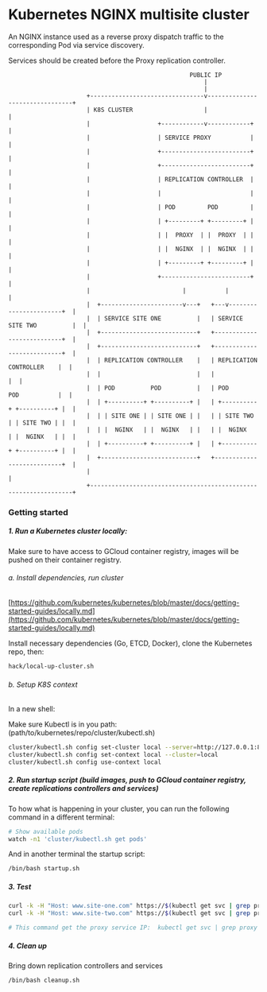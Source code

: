 Kubernetes NGINX multisite cluster
==================================

An NGINX instance used as a reverse proxy dispatch traffic to the corresponding Pod via service discovery.

Services should be created before the Proxy replication controller.


```
                                                   PUBLIC IP
                                                       |
                                                       |
                      +--------------------------------v--------------------------------+
                      | K8S CLUSTER                    |                                |
                      |                   +------------v------------+                   |
                      |                   | SERVICE PROXY           |                   |
                      |                   +-------------------------+                   |
                      |                   +-------------------------+                   |
                      |                   | REPLICATION CONTROLLER  |                   |
                      |                   |                         |                   |
                      |                   | POD         POD         |                   |
                      |                   | +---------+ +---------+ |                   |
                      |                   | |  PROXY  | |  PROXY  | |                   |
                      |                   | |  NGINX  | |  NGINX  | |                   |
                      |                   | +---------+ +---------+ |                   |
                      |                   +-------------------------+                   |
                      |                          |           |                          |
                      |  +-----------------------v---+   +---v-----------------------+  |
                      |  | SERVICE SITE ONE          |   | SERVICE SITE TWO          |  |
                      |  +---------------------------+   +---------------------------+  |
                      |  +---------------------------+   +---------------------------+  |
                      |  | REPLICATION CONTROLLER    |   | REPLICATION CONTROLLER    |  |
                      |  |                           |   |                           |  |
                      |  | POD          POD          |   | POD         POD           |  |
                      |  | +----------+ +----------+ |   | +----------+ +----------+ |  |
                      |  | | SITE ONE | | SITE ONE | |   | | SITE TWO | | SITE TWO | |  |
                      |  | |  NGINX   | |  NGINX   | |   | |  NGINX   | |  NGINX   | |  |
                      |  | +----------+ +----------+ |   | +----------+ +----------+ |  |
                      |  +---------------------------+   +---------------------------+  |
                      |                                                                 |
                      +-----------------------------------------------------------------+

```



### Getting started

##### 1. Run a Kubernetes cluster locally:

Make sure to have access to GCloud container registry, images will be pushed on their container registry.


###### a. Install dependencies, run cluster

[https://github.com/kubernetes/kubernetes/blob/master/docs/getting-started-guides/locally.md](https://github.com/kubernetes/kubernetes/blob/master/docs/getting-started-guides/locally.md)

Install necessary dependencies (Go, ETCD, Docker), clone the Kubernetes repo, then:

```bash
hack/local-up-cluster.sh
```


###### b. Setup K8S context

In a new shell:

Make sure Kubectl is in you path: (path/to/kubernetes/repo/cluster/kubectl.sh)

```bash
cluster/kubectl.sh config set-cluster local --server=http://127.0.0.1:8080 --insecure-skip-tls-verify=true
cluster/kubectl.sh config set-context local --cluster=local
cluster/kubectl.sh config use-context local
```


##### 2. Run startup script (build images, push to GCloud container registry, create replications controllers and services)

To how what is happening in your cluster, you can run the following command in a different terminal:

```bash
# Show available pods
watch -n1 'cluster/kubectl.sh get pods'
```

And in another terminal the startup script:

```bash
/bin/bash startup.sh
```


##### 3. Test

```bash
curl -k -H "Host: www.site-one.com" https://$(kubectl get svc | grep proxy | awk '{print $2}')
curl -k -H "Host: www.site-two.com" https://$(kubectl get svc | grep proxy | awk '{print $2}')

# This command get the proxy service IP:  kubectl get svc | grep proxy | awk '{print $2}'
```


##### 4. Clean up

Bring down replication controllers and services

```bash
/bin/bash cleanup.sh
```

